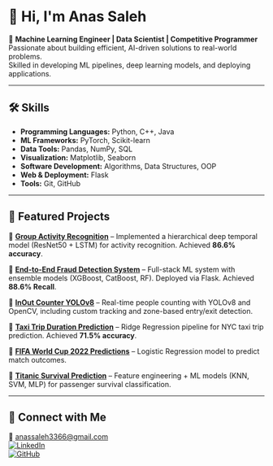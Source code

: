 # 👋 Hi, I'm Anas Saleh

🎯 **Machine Learning Engineer | Data Scientist | Competitive Programmer**  
Passionate about building efficient, AI-driven solutions to real-world problems.  
Skilled in developing ML pipelines, deep learning models, and deploying applications.

---

## 🛠️ Skills
- **Programming Languages:** Python, C++, Java  
- **ML Frameworks:** PyTorch, Scikit-learn  
- **Data Tools:** Pandas, NumPy, SQL  
- **Visualization:** Matplotlib, Seaborn  
- **Software Development:** Algorithms, Data Structures, OOP  
- **Web & Deployment:** Flask  
- **Tools:** Git, GitHub  
---

## 🚀 Featured Projects
🔹 [**Group Activity Recognition**](https://github.com/anassaleh98/Group-Activity-Recognition) – Implemented a hierarchical deep temporal model (ResNet50 + LSTM) for activity recognition. Achieved **86.6% accuracy**.  

🔹 [**End-to-End Fraud Detection System**](https://github.com/anassaleh98/end-to-end-fraud-detection-system) – Full-stack ML system with ensemble models (XGBoost, CatBoost, RF). Deployed via Flask. Achieved **88.6% Recall**.  

🔹 [**InOut Counter YOLOv8**](https://github.com/anassaleh98/YOLO-Projects) – Real-time people counting with YOLOv8 and OpenCV, including custom tracking and zone-based entry/exit detection.  

🔹 [**Taxi Trip Duration Prediction**](https://github.com/anassaleh98/Machine-learning-projects) – Ridge Regression pipeline for NYC taxi trip prediction. Achieved **71.5% accuracy**.  

🔹 [**FIFA World Cup 2022 Predictions**](https://github.com/anassaleh98/Machine-learning-projects) – Logistic Regression model to predict match outcomes.  

🔹 [**Titanic Survival Prediction**](https://github.com/anassaleh98/Machine-learning-projects) – Feature engineering + ML models (KNN, SVM, MLP) for passenger survival classification.  

---

## 🔗 Connect with Me
📧 anassaleh3366@gmail.com  
[![LinkedIn](https://img.shields.io/badge/LinkedIn-blue?style=flat&logo=linkedin)](https://linkedin.com/in/anas-saleh-019a89206)  
[![GitHub](https://img.shields.io/badge/GitHub-black?style=flat&logo=github)](https://github.com/anassaleh98)
